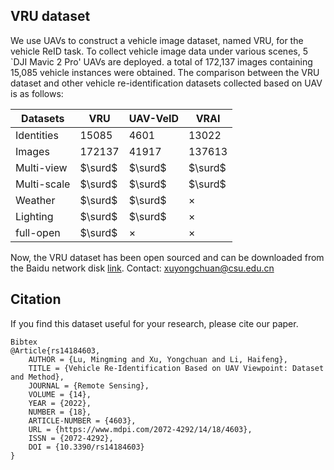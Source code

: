 ## VRU dataset 

We use UAVs to construct a vehicle image dataset, named VRU, for the vehicle ReID task. To collect vehicle image data under various scenes, 5 `DJI Mavic 2 Pro' UAVs are deployed. a total of 172,137 images containing 15,085 vehicle instances were obtained. The comparison between the VRU dataset and other vehicle re-identification datasets collected based on UAV is as follows:

| Datasets    | VRU     | UAV-VeID | VRAI     |
| ----------- | ------- | -------- | -------- |
| Identities  | 15085   | 4601     | 13022    |
| Images      | 172137  | 41917    | 137613   |
| Multi-view  | $\surd$ | $\surd$  | $\surd$  |
| Multi-scale | $\surd$ | $\surd$  | $\surd$  |
| Weather     | $\surd$ | $\surd$  | $\times$ |
| Lighting    | $\surd$ | $\surd$  | $\times$ |
| full-open   | $\surd$ | $\times$ | $\times$ |

Now, the VRU dataset has been open sourced and can be downloaded from the Baidu network disk [link](https://pan.baidu.com/s/1s5RcJK0wAfg3INYuRjG5zw?pwd=382t).
Contact: xuyongchuan@csu.edu.cn

## Citation

If you find this dataset useful for your research, please cite our paper.

```
Bibtex
@Article{rs14184603,
	AUTHOR = {Lu, Mingming and Xu, Yongchuan and Li, Haifeng},
	TITLE = {Vehicle Re-Identification Based on UAV Viewpoint: Dataset and Method},
	JOURNAL = {Remote Sensing},
	VOLUME = {14},
	YEAR = {2022},
	NUMBER = {18},
	ARTICLE-NUMBER = {4603},
	URL = {https://www.mdpi.com/2072-4292/14/18/4603},
	ISSN = {2072-4292},
	DOI = {10.3390/rs14184603}
}
```

